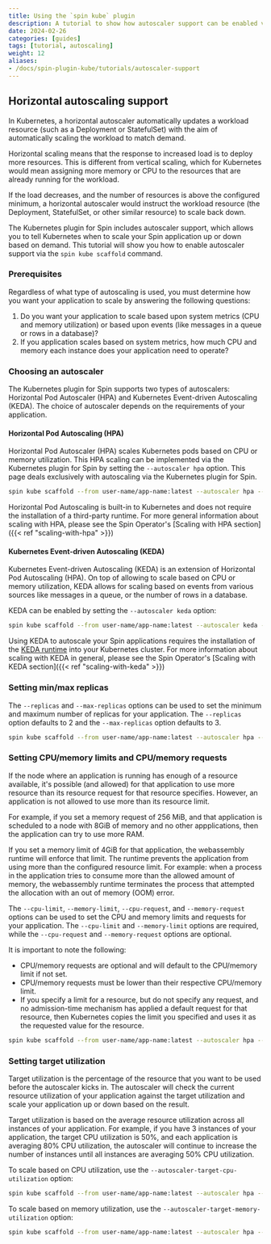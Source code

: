 ```yaml
---
title: Using the `spin kube` plugin
description: A tutorial to show how autoscaler support can be enabled via the `spin kube` command.
date: 2024-02-26
categories: [guides]
tags: [tutorial, autoscaling]
weight: 12
aliases:
- /docs/spin-plugin-kube/tutorials/autoscaler-support
---
```


## Horizontal autoscaling support

In Kubernetes, a horizontal autoscaler automatically updates a workload resource (such as a
Deployment or StatefulSet) with the aim of automatically scaling the workload to match demand.

Horizontal scaling means that the response to increased load is to deploy more resources. This is
different from vertical scaling, which for Kubernetes would mean assigning more memory or CPU to the
resources that are already running for the workload.

If the load decreases, and the number of resources is above the configured minimum, a horizontal
autoscaler would instruct the workload resource (the Deployment, StatefulSet, or other similar
resource) to scale back down.

The Kubernetes plugin for Spin includes autoscaler support, which allows you to tell Kubernetes when
to scale your Spin application up or down based on demand. This tutorial will show you how to enable
autoscaler support via the `spin kube scaffold` command.

### Prerequisites

Regardless of what type of autoscaling is used, you must determine how you want your application to
scale by answering the following questions:

1. Do you want your application to scale based upon system metrics (CPU and memory utilization) or
   based upon events (like messages in a queue or rows in a database)?
1. If you application scales based on system metrics, how much CPU and memory each instance does
   your application need to operate?

### Choosing an autoscaler

The Kubernetes plugin for Spin supports two types of autoscalers: Horizontal Pod Autoscaler (HPA)
and Kubernetes Event-driven Autoscaling (KEDA). The choice of autoscaler depends on the requirements
of your application.

#### Horizontal Pod Autoscaling (HPA)

Horizontal Pod Autoscaler (HPA) scales Kubernetes pods based on CPU or memory utilization. This HPA
scaling can be implemented via the Kubernetes plugin for Spin by setting the `--autoscaler hpa` option. This
page deals exclusively with autoscaling via the Kubernetes plugin for Spin.

```sh
spin kube scaffold --from user-name/app-name:latest --autoscaler hpa --cpu-limit 100m --memory-limit 128Mi
```

Horizontal Pod Autoscaling is built-in to Kubernetes and does not require the installation of a
third-party runtime. For more general information about scaling with HPA, please see the Spin
Operator's [Scaling with HPA section]({{< ref "scaling-with-hpa" >}})

#### Kubernetes Event-driven Autoscaling (KEDA)

Kubernetes Event-driven Autoscaling (KEDA) is an extension of Horizontal Pod Autoscaling (HPA). On
top of allowing to scale based on CPU or memory utilization, KEDA allows for scaling based on events
from various sources like messages in a queue, or the number of rows in a database.

KEDA can be enabled by setting the `--autoscaler keda` option:

```sh
spin kube scaffold --from user-name/app-name:latest --autoscaler keda --cpu-limit 100m --memory-limit 128Mi -replicas 1 --max-replicas 10
```

Using KEDA to autoscale your Spin applications requires the installation of the [KEDA
runtime](https://keda.sh/) into your Kubernetes cluster. For more information about scaling with
KEDA in general, please see the Spin Operator's [Scaling with KEDA
section]({{< ref "scaling-with-keda" >}})

### Setting min/max replicas

The `--replicas` and `--max-replicas` options can be used to set the minimum and maximum number of
replicas for your application. The `--replicas` option defaults to 2 and the `--max-replicas` option
defaults to 3.

```sh
spin kube scaffold --from user-name/app-name:latest --autoscaler hpa --cpu-limit 100m --memory-limit 128Mi -replicas 1 --max-replicas 10
```

### Setting CPU/memory limits and CPU/memory requests

If the node where an application is running has enough of a resource available, it's possible (and
allowed) for that application to use more resource than its resource request for that resource
specifies. However, an application is not allowed to use more than its resource limit.

For example, if you set a memory request of 256 MiB, and that application is scheduled to a node
with 8GiB of memory and no other appplications, then the application can try to use more RAM.

If you set a memory limit of 4GiB for that application, the webassembly runtime will enforce that
limit. The runtime prevents the application from using more than the configured resource limit. For
example: when a process in the application tries to consume more than the allowed amount of memory,
the webassembly runtime terminates the process that attempted the allocation with an out of memory
(OOM) error.

The `--cpu-limit`, `--memory-limit`, `--cpu-request`, and `--memory-request` options can be used to
set the CPU and memory limits and requests for your application. The `--cpu-limit` and
`--memory-limit` options are required, while the `--cpu-request` and `--memory-request` options are
optional.

It is important to note the following:

- CPU/memory requests are optional and will default to the CPU/memory limit if not set.
- CPU/memory requests must be lower than their respective CPU/memory limit.
- If you specify a limit for a resource, but do not specify any request, and no admission-time
  mechanism has applied a default request for that resource, then Kubernetes copies the limit you
  specified and uses it as the requested value for the resource.

```sh
spin kube scaffold --from user-name/app-name:latest --autoscaler hpa --cpu-limit 100m --memory-limit 128Mi --cpu-request 50m --memory-request 64Mi
```

### Setting target utilization

Target utilization is the percentage of the resource that you want to be used before the autoscaler
kicks in. The autoscaler will check the current resource utilization of your application against the
target utilization and scale your application up or down based on the result.

Target utilization is based on the average resource utilization across all instances of your
application. For example, if you have 3 instances of your application, the target CPU utilization is
50%, and each application is averaging 80% CPU utilization, the autoscaler will continue to increase
the number of instances until all instances are averaging 50% CPU utilization.

To scale based on CPU utilization, use the `--autoscaler-target-cpu-utilization` option:

```sh
spin kube scaffold --from user-name/app-name:latest --autoscaler hpa --cpu-limit 100m --memory-limit 128Mi --autoscaler-target-cpu-utilization 50
```

To scale based on memory utilization, use the `--autoscaler-target-memory-utilization` option:

```sh
spin kube scaffold --from user-name/app-name:latest --autoscaler hpa --cpu-limit 100m --memory-limit 128Mi --autoscaler-target-memory-utilization 50
```
